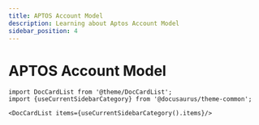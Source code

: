 ```yaml
---
title: APTOS Account Model
description: Learning about Aptos Account Model
sidebar_position: 4
---
```


# APTOS Account Model

```mdx-code-block
import DocCardList from '@theme/DocCardList';
import {useCurrentSidebarCategory} from '@docusaurus/theme-common';

<DocCardList items={useCurrentSidebarCategory().items}/>
```
